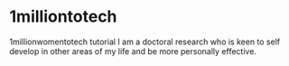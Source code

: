 # 1milliontotech
1millionwomentotech tutorial 
I am a doctoral research who is keen to self develop in other areas of my life and be more personally effective.
